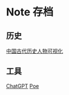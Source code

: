 # Note 存档

## 历史

[中国古代历史人物可视化](https://tools.buyixiao.xyz/historical-figure-query)

## 工具
[ChatGPT](https://chat.openai.com/)
[Poe](https://poe.com/)